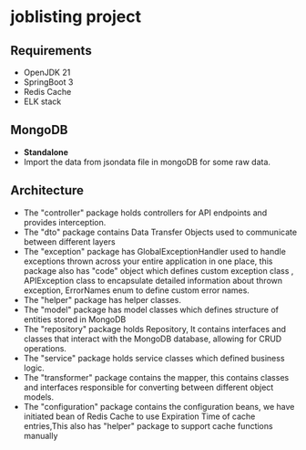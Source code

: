 # joblisting project

## Requirements
* OpenJDK 21
* SpringBoot 3
* Redis Cache
* ELK stack


## MongoDB
* **Standalone**
* Import the data from jsondata file in mongoDB for some raw data.

## Architecture
- The "controller" package holds controllers for API endpoints and provides interception.
- The "dto" package contains Data Transfer Objects used to communicate between different layers
- The "exception" package  has GlobalExceptionHandler used to handle exceptions thrown across your entire application in one place, this package also has "code" object which defines custom exception class , APIException class to encapsulate detailed information about thrown exception, ErrorNames enum to define custom error names.
- The "helper" package has helper classes.
- The "model" package has model classes which defines structure of entities stored in MongoDB
- The "repository" package holds Repository, It contains interfaces and classes that interact with the MongoDB database, allowing for CRUD operations.
- The "service" package holds service classes which defined business logic.
- The "transformer" package contains the mapper, this contains classes and interfaces responsible for converting between different object models.
- The "configuration" package contains the configuration beans, we have initiated bean of Redis Cache to use Expiration Time of cache entries,This also has "helper" package to support cache functions manually

